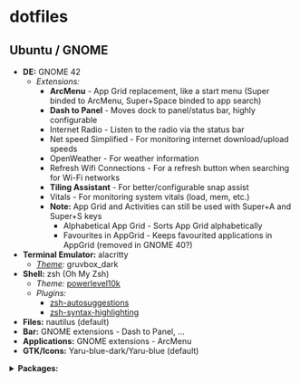 # dotfiles

## Ubuntu / GNOME

* **DE:** GNOME 42
  * *Extensions:*
    * **ArcMenu** - App Grid replacement, like a start menu (Super binded to ArcMenu, Super+Space binded to app search)
    * **Dash to Panel** - Moves dock to panel/status bar, highly configurable
    * Internet Radio - Listen to the radio via the status bar
    * Net speed Simplified - For monitoring internet download/upload speeds
    * OpenWeather - For weather information
    * Refresh Wifi Connections - For a refresh button when searching for Wi-Fi networks
    * **Tiling Assistant** - For better/configurable snap assist
    * Vitals - For monitoring system vitals (load, mem, etc.)
    * **Note:** App Grid and Activities can still be used with Super+A and Super+S keys
      * Alphabetical App Grid - Sorts App Grid alphabetically
      * Favourites in AppGrid - Keeps favourited applications in AppGrid (removed in GNOME 40?)
* **Terminal Emulator:** alacritty
  * *[Theme](https://github.com/eendroroy/alacritty-theme):* gruvbox_dark
* **Shell:** zsh (Oh My Zsh)
  * *Theme:* [powerlevel10k](https://github.com/romkatv/powerlevel10k)
  * *Plugins:*
    * [zsh-autosuggestions](https://github.com/zsh-users/zsh-autosuggestions)
    * [zsh-syntax-highlighting](https://github.com/zsh-users/zsh-syntax-highlighting)
* **Files:** nautilus (default)
* **Bar:** GNOME extensions - Dash to Panel, ...
* **Applications:** GNOME extensions - ArcMenu
* **GTK/Icons:** Yaru-blue-dark/Yaru-blue (default)
<details>
  <summary><b>Packages:</b></summary>
  <ul>
    <li>apt (<code>apt-mark showmanual</code>)</li>
      <ul>
        <li>cmake pkg-config libfreetype6-dev libfontconfig1-dev libxcb-xfixes0-dev libxkbcommon-dev python3 (alacritty deps)</li>
        <li>build-essential git cmake cmake-data pkg-config python3-sphinx python3-packaging libuv1-dev libcairo2-dev libxcb1-dev libxcb-util0-dev libxcb-randr0-dev libxcb-composite0-dev python3-xcbgen xcb-proto libxcb-image0-dev libxcb-ewmh-dev libxcb-icccm4-dev (polybar deps)</li>
        <li>libxcb-xkb-dev libxcb-xrm-dev libxcb-cursor-dev libasound2-dev libpulse-dev i3-wm libjsoncpp-dev libmpdclient-dev libcurl4-openssl-dev libnl-genl-3-dev (polybar optional deps)</li>
        <li>gir1.2-gst-plugins-bad-1.0 gir1.2-gst-plugins-base-1.0 gstreamer1.0-plugins-ugly gstreamer1.0-plugins-bad (Internet Radio deps)</li>
        <li>gir1.2-gtop-2.0 lm-sensors (vitals)</li>
        <li>build-essential</li>
        <li>code (VSCode, deb from web)</li>
        <li>curl</li>
        <li>dconf-editor</li>
        <li>git</li>
        <li>gnome-shell-extension-manager</li>
        <li>gnome-tweaks</li>
        <li>google-chrome-stable (deb from web)</li>
        <li>gparted</li>
        <li>grep</li>
        <li>gzip</li>
        <li>htop</li>
        <li>micro</li>
        <li>neofetch</li>
        <li>python3-pip</li>
        <li>spotify-client (spotify repo + gpg key)</li>
        <li>stress</li>
        <li>tree</li>
        <li>zsh</li>
      </ul>
    <li></li>
      <ul>
        <li></li>
      </ul>
    <li>pip (<code>pip list --user</code>)</li>
      <ul>
        <li>Pygments (for colorize omz plugin)</li>
      </ul>
    <li>source/git</li>
      <ul>
        <li>alacritty</li>
        <li>polybar</li>
        <li>powerlevel10k</li>
      </ul>
    <li>web</li>
      <ul>
        <li>rustup</li>
      </ul>
  </ul>
</details>
